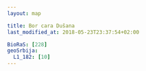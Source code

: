 ```yaml
---
layout: map

title: Bor cara Dušana
last_modified_at: 2018-05-23T23:37:54+02:00

BioRaS: [228]
geoSrbija:
  L1_182: [10]
---
```


